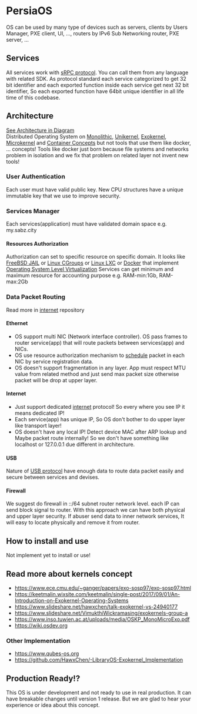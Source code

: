 # PersiaOS
OS can be used by many type of devices such as servers, clients by Users Manager, PXE client, UI, ..., routers by IPv6 Sub Networking router, PXE server, ...

## Services
All services work with [sRPC protocol](https://github.com/SabzCity/internet/blob/master/sRPC.md). You can call them from any language with related SDK. As protocol standard each service categorized to get 32 bit identifier and each exported function inside each service get next 32 bit identifier, So each exported function have 64bit unique identifier in all life time of this codebase.

## Architecture
[See Architecture in Diagram](https://www.draw.io/?lightbox=1&highlight=0000ff&edit=_blank&layers=1&nav=1&title=Untitled%20Diagram.xml#R7VltT9swEP41kWASVV778pEWNhBjQxS0z27iJh5OnDkubfj1OydO28TpaKFQkCYh5Dyx73zPvfjiGs4oXnzjKI2uWYCpYZvBwnDODNvu92z4L4G8BFxvUAIhJ0EJWStgTJ6wAk2FzkiAs9pEwRgVJK2DPksS7Isahjhn8%2Fq0KaN1rSkKsQaMfUR19BcJRKTQrueuXlxgEkaVaqurDIxRNVuZkkUoYPM1yDk3nBFnTJSjeDHCVJJXEVOu%2B7rh7XJnHCdimwXKE4%2BIzpRxal8ir6ydR0TgcYp8%2BTwHhxrOMBIxhScLhiQGa0%2BztCTaBESJxFzgxcZtWUtjIUowi7HgOUxRC5yKn7zyvHqer%2Fh2egqL1qh2PQUi5eNwKXvFAgwUEe2kuBopGZo8dXwi8l3ZQRUxU7LAIH44JZSOGGW8WO4EHu4HLuCZ4OwBV28SloC8IQO5UinI2hexToNYSyfWcluIXYKvIbarERvnnc3cwmJIaUnEriy%2FE1NtEdjbA089jSfGw49KlGsejqi%2BRtT9pWF3KagYTjiMQlEY2URGLI5RAkJO9XeUQaXfRkhxuBE5uU3MCezrjGQpRZKrEUsgwVvEymk%2FmCBTECQIS9oU71Zy3iD27YHu0n5bkdiHT6vwWXPqLZsJzLfxyeWNYYMG8348LAedTuf1lL5J2tgv47i%2FB4oHz5%2F60JikckhJ8lAn4zcWIldNGZoJJs8pLiIWsgTR74yltTjEgdZLPcvQGgNeCwMVxjGFlHmsi2%2BjRWm4YQQUb%2BwxNGYzNuM%2BVqvWe6iGoO7gGUEC8RALTVDhpaXZ2%2BWGpXnuy0c9F7QDtP9%2B54Kl97W3uPQnoNcogZ41lnZ8yNLgWYcrDZbTUhtKkgLy2Cy8WYqSChsLxuWHk22eJyGB%2FlXNAY3r09bgmsDD0941D0i7%2Fs2xJe2nMxGBgY32YUvSt9Kw%2Bdzdp5ajm9mEEv8K58efPnKcllL3ZpHjvTRysjz7vOFyR2JcdniUhfU%2B79OETbPOv2vY6N%2BYbTT%2FHJefMYKTCfTgATxdwIcTbevGj8ZVI3K8Qwwc3g3NTvxd3fC%2FFTf0Vtxt9oAvbcU1Qftrxastb6q7ax7s%2FpnJ%2B9whhKg4QZSESXFjYPrAfpFI6v2%2F6t0F4sEc%2FAXLjq4wTzDd9Zh8u70ZvZH8%2Byjb%2BQkNEUw1Ze16zYkg91DPN44z8oQmxQR5IZvKOCoiyxsa3pmsT5CFWZmQRbkqLTijeCpFyTIlL4xOFSxkhsq9%2ByQJ74p0PXH3VNS8Ria0NLPLm7raDfruVQ0eV79YlKm0%2Bt3HOf8L)    
Distributed Operating System on [Monolithic](https://en.wikipedia.org/wiki/Monolithic_kernel), [Unikernel](https://en.wikipedia.org/wiki/Unikernel), [Exokernel](https://en.wikipedia.org/wiki/Exokernel), [Microkernel](https://en.wikipedia.org/wiki/Microkernel) and [Container Concepts](https://en.wikipedia.org/wiki/Operating-system-level_virtualization) but not tools that use them like docker, ... concepts! Tools like docker just born because file systems and networks problem in isolation and we fix that problem on related layer not invent new tools!

### User Authentication
Each user must have valid public key. New CPU structures have a unique immutable key that we use to improve security.

### Services Manager
Each services(application) must have validated domain space e.g. my.sabz.city

#### Resources Authorization
Authorization can set to specific resource on specific domain. It looks like [FreeBSD JAIL](https://en.wikipedia.org/wiki/FreeBSD_jail) or [Linux CGroups](https://en.wikipedia.org/wiki/Cgroups) or [Linux LXC](https://en.wikipedia.org/wiki/LXC) or [Docker](https://en.wikipedia.org/wiki/Docker_(software)) that implement [Operating System Level Virtualization](https://en.wikipedia.org/wiki/Operating-system-level_virtualization)
Services can get minimum and maximum resource for accounting purpose e.g. RAM-min:1Gb, RAM-max:2Gb

### Data Packet Routing
Read more in [internet](https://github.com/SabzCity/internet) repository

#### Ethernet
- OS support multi NIC (Network interface controller). OS pass frames to router service(app) that will route packets between services(app) and NICs.
- OS use resource authorization mechanism to [schedule](https://en.wikipedia.org/wiki/Network_scheduler) packet in each NIC by service registration data.
- OS doesn't support fragmentation in any layer. App must respect MTU value from related method and just send max packet size otherwise packet will be drop at upper layer.

#### Internet
- Just support dedicated [internet](https://github.com/SabzCity/internet) protocol! So every where you see IP it means dedicated IP!
- Each service(app) has unique IP, So OS don't bother to do upper layer like transport layer!
- OS doesn't have any local IP! Detect device MAC after ARP lookup and Maybe packet route internally!
So we don't have something like localhost or 127.0.0.1 due different in architecture.

#### USB
Nature of [USB protocol](https://en.wikipedia.org/wiki/USB_(Communications)#Protocol_layer) have enough data to route data packet easily and secure between services and devises.

#### Firewall
We suggest do firewall in ::/64 subnet router network level. each IP can send block signal to router. With this approach we can have both physical and upper layer security. If abuser send data to inner network services, It will easy to locate physically and remove it from router.

## How to install and use
Not implement yet to install or use!

## Read more about kernels concept
- https://www.ece.cmu.edu/~ganger/papers/exo-sosp97/exo-sosp97.html
- https://keetmalin.wixsite.com/keetmalin/single-post/2017/09/01/An-Introduction-on-Exokernel-Operating-Systems
- https://www.slideshare.net/hawxchen/talk-exokernel-vs-24940177
- https://www.slideshare.net/VimukthiWickramasing/exokernels-group-a
- https://www.inso.tuwien.ac.at/uploads/media/OSKP_MonoMicroExo.pdf
- https://wiki.osdev.org

### Other Implementation
- https://www.qubes-os.org
- https://github.com/HawxChen/-LibraryOS-Exokernel_Implementation

## Production Ready!?
This OS is under development and not ready to use in real production. It can have breakable changes until version 1 release.
But we are glad to hear your experience or idea about this concept.

